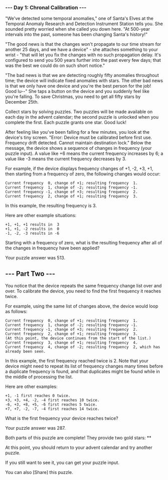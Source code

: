 ### --- Day 1: Chronal Calibration ---

"We've detected some temporal anomalies," one of Santa's Elves at the
Temporal Anomaly Research and Detection Instrument Station tells you.
She sounded pretty worried when she called you down here. "At 500-year
intervals into the past, someone has been changing Santa's history!"

"The good news is that the changes won't propagate to our time stream
for another 25 days, and we have a device" - she attaches something to
your wrist - "that will let you fix the changes with no such propagation
delay. It's configured to send you 500 years further into the past every
few days; that was the best we could do on such short notice."

"The bad news is that we are detecting roughly fifty anomalies
throughout time; the device will indicate fixed anomalies with stars.
The other bad news is that we only have one device and you're the best
person for the job! Good lu--" She taps a button on the device and you
suddenly feel like you're falling. To save Christmas, you need to get
all fifty stars by December 25th.

Collect stars by solving puzzles. Two puzzles will be made available on
each day in the advent calendar; the second puzzle is unlocked when you
complete the first. Each puzzle grants one star. Good luck!

After feeling like you've been falling for a few minutes, you look at
the device's tiny screen. "Error: Device must be calibrated before first
use. Frequency drift detected. Cannot maintain destination lock." Below
the message, the device shows a sequence of changes in frequency (your
puzzle input). A value like +6 means the current frequency increases by
6; a value like -3 means the current frequency decreases by 3.

For example, if the device displays frequency changes of +1, -2, +3, +1,
then starting from a frequency of zero, the following changes would
occur:

```
Current frequency  0, change of +1; resulting frequency  1.
Current frequency  1, change of -2; resulting frequency -1.
Current frequency -1, change of +3; resulting frequency  2.
Current frequency  2, change of +1; resulting frequency  3.
```

In this example, the resulting frequency is 3.

Here are other example situations:

```
+1, +1, +1 results in  3
+1, +1, -2 results in  0
-1, -2, -3 results in -6
```

Starting with a frequency of zero, what is the resulting frequency after
all of the changes in frequency have been applied?

Your puzzle answer was 513.

## --- Part Two ---

You notice that the device repeats the same frequency change list over
and over. To calibrate the device, you need to find the first frequency
it reaches twice.

For example, using the same list of changes above, the device would loop
as follows:

```
Current frequency  0, change of +1; resulting frequency  1.
Current frequency  1, change of -2; resulting frequency -1.
Current frequency -1, change of +3; resulting frequency  2.
Current frequency  2, change of +1; resulting frequency  3.
(At this point, the device continues from the start of the list.)
Current frequency  3, change of +1; resulting frequency  4.
Current frequency  4, change of -2; resulting frequency  2, which has already been seen.
```

In this example, the first frequency reached twice is 2. Note that your
device might need to repeat its list of frequency changes many times
before a duplicate frequency is found, and that duplicates might be
found while in the middle of processing the list.

Here are other examples:

```
+1, -1 first reaches 0 twice.
+3, +3, +4, -2, -4 first reaches 10 twice.
-6, +3, +8, +5, -6 first reaches 5 twice.
+7, +7, -2, -7, -4 first reaches 14 twice.
```

What is the first frequency your device reaches twice?

Your puzzle answer was 287.

Both parts of this puzzle are complete! They provide two gold stars: **

At this point, you should return to your advent calendar and try another
puzzle.

If you still want to see it, you can get your puzzle input.

You can also [Share] this puzzle.
